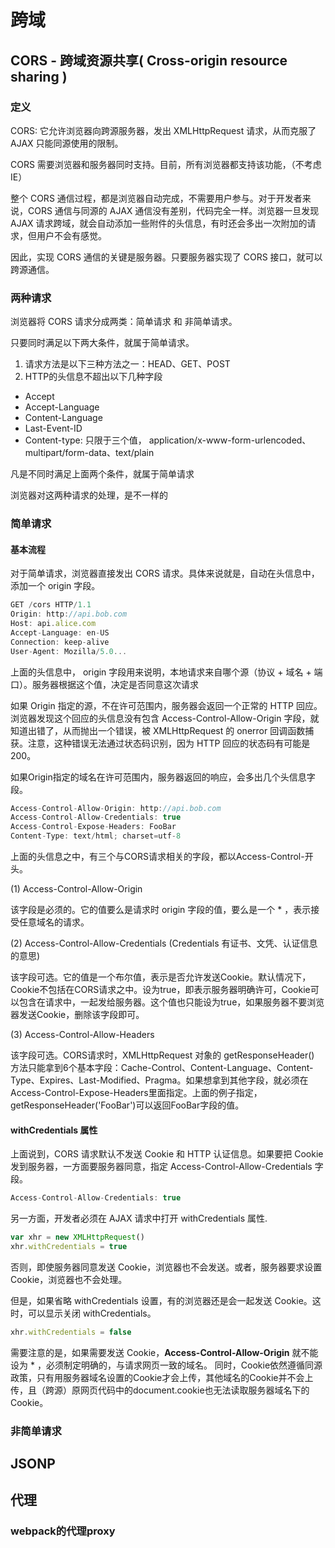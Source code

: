 # 跨域

## CORS - 跨域资源共享( Cross-origin resource sharing )

### 定义

CORS: 它允许浏览器向跨源服务器，发出 XMLHttpRequest 请求，从而克服了 AJAX 只能同源使用的限制。

CORS 需要浏览器和服务器同时支持。目前，所有浏览器都支持该功能，（不考虑IE）

整个 CORS 通信过程，都是浏览器自动完成，不需要用户参与。对于开发者来说，CORS 通信与同源的 AJAX 通信没有差别，代码完全一样。浏览器一旦发现
AJAX 请求跨域，就会自动添加一些附件的头信息，有时还会多出一次附加的请求，但用户不会有感觉。

因此，实现 CORS 通信的关键是服务器。只要服务器实现了 CORS 接口，就可以跨源通信。

### 两种请求

浏览器将 CORS 请求分成两类：简单请求 和 非简单请求。

只要同时满足以下两大条件，就属于简单请求。

1. 请求方法是以下三种方法之一：HEAD、GET、POST
2. HTTP的头信息不超出以下几种字段

* Accept
* Accept-Language
* Content-Language
* Last-Event-ID
* Content-type: 只限于三个值， application/x-www-form-urlencoded、multipart/form-data、text/plain

凡是不同时满足上面两个条件，就属于简单请求

浏览器对这两种请求的处理，是不一样的

### 简单请求

#### 基本流程

对于简单请求，浏览器直接发出 CORS 请求。具体来说就是，自动在头信息中，添加一个 origin 字段。

```js
GET /cors HTTP/1.1
Origin: http://api.bob.com
Host: api.alice.com
Accept-Language: en-US
Connection: keep-alive
User-Agent: Mozilla/5.0...
```

上面的头信息中， origin 字段用来说明，本地请求来自哪个源（协议 + 域名 + 端口）。服务器根据这个值，决定是否同意这次请求

如果 Origin 指定的源，不在许可范围内，服务器会返回一个正常的 HTTP 回应。浏览器发现这个回应的头信息没有包含 Access-Control-Allow-Origin 字段，就知道出错了，从而抛出一个错误，被 XMLHttpRequest 的 onerror 回调函数捕获。注意，这种错误无法通过状态码识别，因为 HTTP 回应的状态码有可能是200。

如果Origin指定的域名在许可范围内，服务器返回的响应，会多出几个头信息字段。

```js
Access-Control-Allow-Origin: http://api.bob.com
Access-Control-Allow-Credentials: true
Access-Control-Expose-Headers: FooBar
Content-Type: text/html; charset=utf-8
```

上面的头信息之中，有三个与CORS请求相关的字段，都以Access-Control-开头。

(1) Access-Control-Allow-Origin

该字段是必须的。它的值要么是请求时 origin 字段的值，要么是一个 * ，表示接受任意域名的请求。

(2) Access-Control-Allow-Credentials (Credentials 有证书、文凭、认证信息的意思)

该字段可选。它的值是一个布尔值，表示是否允许发送Cookie。默认情况下，Cookie不包括在CORS请求之中。设为true，即表示服务器明确许可，Cookie可以包含在请求中，一起发给服务器。这个值也只能设为true，如果服务器不要浏览器发送Cookie，删除该字段即可。

(3) Access-Control-Allow-Headers

该字段可选。CORS请求时，XMLHttpRequest 对象的 getResponseHeader() 方法只能拿到6个基本字段：Cache-Control、Content-Language、Content-Type、Expires、Last-Modified、Pragma。如果想拿到其他字段，就必须在Access-Control-Expose-Headers里面指定。上面的例子指定，getResponseHeader('FooBar')可以返回FooBar字段的值。

#### withCredentials 属性

上面说到，CORS 请求默认不发送 Cookie 和 HTTP 认证信息。如果要把 Cookie 发到服务器，一方面要服务器同意，指定 Access-Control-Allow-Credentials 字段。

```js
Access-Control-Allow-Credentials: true
```

另一方面，开发者必须在 AJAX 请求中打开 withCredentials 属性.

```js
var xhr = new XMLHttpRequest()
xhr.withCredentials = true
```

否则，即使服务器同意发送 Cookie，浏览器也不会发送。或者，服务器要求设置 Cookie，浏览器也不会处理。

但是，如果省略 withCredentials 设置，有的浏览器还是会一起发送 Cookie。这时，可以显示关闭 withCredentials。

```js
xhr.withCredentials = false
```

需要注意的是，如果需要发送 Cookie，**Access-Control-Allow-Origin** 就不能设为 * ，必须制定明确的，与请求网页一致的域名。
同时，Cookie依然遵循同源政策，只有用服务器域名设置的Cookie才会上传，其他域名的Cookie并不会上传，且（跨源）原网页代码中的document.cookie也无法读取服务器域名下的Cookie。

### 非简单请求

## JSONP

## 代理

### webpack的代理proxy

